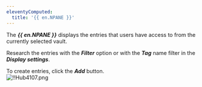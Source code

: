 ```yaml
---
eleventyComputed:
  title: '{{ en.NPANE }}'
---
```

The ***{{ en.NPANE }}*** displays the entries that users have access to from the currently selected vault.  

Research the entries with the ***Filter*** option or with the ***Tag*** name filter in the ***Display settings***.  

To create entries, click the ***Add*** button.  
![!!Hub4107.png](https://webdevolutions.azureedge.net/docs/en/hub/Hub4107.png) 
